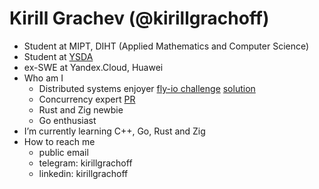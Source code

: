 # Kirill Grachev (@kirillgrachoff)
- Student at MIPT, DIHT (Applied Mathematics and Computer Science)
- Student at [YSDA](https://dataschool.yandex.com/)
- ex-SWE at Yandex.Cloud, Huawei
- Who am I
  - Distributed systems enjoyer [fly-io challenge](https://fly.io/dist-sys/) [solution](https://github.com/kirillgrachoff/fly-io-dist-sys-challenge-rust)
  - Concurrency expert [PR](https://github.com/scylladb/seastar/pull/1944)
  - Rust and Zig newbie
  - Go enthusiast
- I’m currently learning C++, Go, Rust and Zig
- How to reach me
  - public email
  - telegram: kirillgrachoff
  - linkedin: kirillgrachoff

<!-- ![Stats](https://github-readme-stats.vercel.app/api?username=kirillgrachoff&count_private=true&show_icons=true&theme=highcontrast) -->
